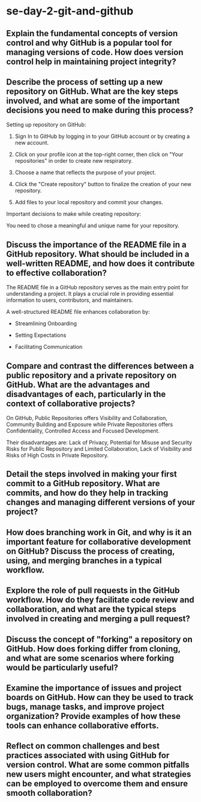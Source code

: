 # se-day-2-git-and-github
## Explain the fundamental concepts of version control and why GitHub is a popular tool for managing versions of code. How does version control help in maintaining project integrity?

## Describe the process of setting up a new repository on GitHub. What are the key steps involved, and what are some of the important decisions you need to make during this process?
Setting up repository on GitHub:

1. Sign In to GitHub by logging in to your GitHub account or by creating a new account.

2. Click on your profile icon at the top-right corner, then click on "Your repositories" in order to create new respiratory.

3. Choose a name that reflects the purpose of your project. 

4. Click the "Create repository" button to finalize the creation of your new repository.

5. Add files to your local repository and commit your changes.

Important decisions to make while creating repository:

You need to chose a meaningful and unique name for your repository.

## Discuss the importance of the README file in a GitHub repository. What should be included in a well-written README, and how does it contribute to effective collaboration?
The README file in a GitHub repository serves as the main entry point for understanding a project. It plays a crucial role in providing essential information to users, contributors, and maintainers. 

A well-structured README file enhances collaboration by:

- Streamlining Onboarding 

- Setting Expectations

- Facilitating Communication

## Compare and contrast the differences between a public repository and a private repository on GitHub. What are the advantages and disadvantages of each, particularly in the context of collaborative projects?
On GitHub, Public Repositories offers Visibility and Collaboration, Community Building and Exposure while Private Repositories offers Confidentiality, Controlled Access and Focused Development.

Their disadvantages are: Lack of Privacy, Potential for Misuse and Security Risks for Public Repository and Limited Collaboration, Lack of Visibility and Risks of High Costs in Private Repository.

## Detail the steps involved in making your first commit to a GitHub repository. What are commits, and how do they help in tracking changes and managing different versions of your project?

## How does branching work in Git, and why is it an important feature for collaborative development on GitHub? Discuss the process of creating, using, and merging branches in a typical workflow.

## Explore the role of pull requests in the GitHub workflow. How do they facilitate code review and collaboration, and what are the typical steps involved in creating and merging a pull request?

## Discuss the concept of "forking" a repository on GitHub. How does forking differ from cloning, and what are some scenarios where forking would be particularly useful?

## Examine the importance of issues and project boards on GitHub. How can they be used to track bugs, manage tasks, and improve project organization? Provide examples of how these tools can enhance collaborative efforts.

## Reflect on common challenges and best practices associated with using GitHub for version control. What are some common pitfalls new users might encounter, and what strategies can be employed to overcome them and ensure smooth collaboration?
